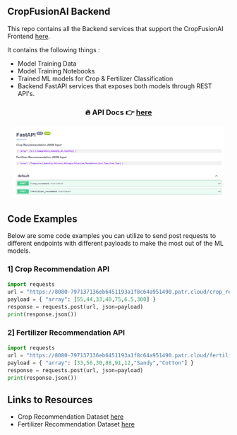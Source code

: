 ## CropFusionAI Backend
This repo contains all the Backend services that support the CropFusionAI Frontend [here](https://github.com/deepeshdm/CropFusionAI).

It contains the following things : 
- Model Training Data
- Model Training Notebooks
- Trained ML models for Crop & Fertilizer Classification
- Backend FastAPI services that exposes both models through REST API's.

<div align="center"> <h3>  🔥 API Docs 👉 <a href="https://8080-797137136eb6451193a1f8c64a951490.patr.cloud/docs"> here </a> <div align="center"> </h3> </div>
<div align="center">
<img src="/data/fapi.png" width="95%"/>
</div>


## Code Examples
Below are some code examples you can utilize to send post requests to different endpoints with different payloads to make the most out of the ML models.

### 1] Crop Recommendation API

```python
import requests
url = "https://8080-797137136eb6451193a1f8c64a951490.patr.cloud/crop_recommend"
payload = { "array": [55,44,33,40,75,6.5,300] }
response = requests.post(url, json=payload)
print(response.json())
```

### 2] Fertilizer Recommendation API

```python
import requests
url = "https://8080-797137136eb6451193a1f8c64a951490.patr.cloud/fertilizer_recommend"
payload = { "array": [33,56,30,88,91,12,"Sandy","Cotton"] }
response = requests.post(url, json=payload)
print(response.json())
```

## Links to Resources
- Crop Recommendation Dataset [here](https://www.kaggle.com/datasets/atharvaingle/crop-recommendation-dataset)
- Fertilizer Recommendation Dataset [here](https://www.kaggle.com/datasets/gdabhishek/fertilizer-prediction)
